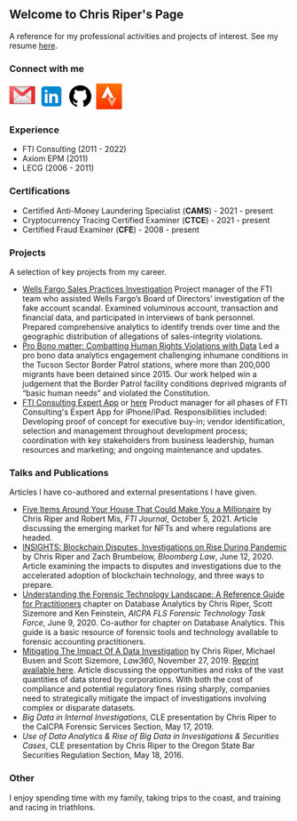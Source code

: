 ## Welcome to Chris Riper's Page
A reference for my professional activities and projects of interest. See my resume [here](https://github.com/chris-r-pdx/chris-r-pdx.github.io/blob/5ebab2fc4a9a82418863674d779c11c73693f1df/Christopher%20Riper%20resume%20-%20November%202022.pdf).

### Connect with me
[![Email](assets/img/icon-email-48.png "Email")](mailto:christopher.riper@gmail.com) [![LinkedIn](assets/img/icon-linkedin-48.png "LinkedIn")](https://www.linkedin.com/in/christopherriper/) [![Github](assets/img/icon-github-48.png "Github")](https://github.com/chris-r-pdx) [![View my Strava profile](assets/img/icon-strava-48.png "View my Strava profile")](https://www.strava.com/athletes/17256751)
  
### Experience
- FTI Consulting (2011 - 2022) 
- Axiom EPM (2011)
- LECG (2006 - 2011)

### Certifications
- Certified Anti-Money Laundering Specialist (**CAMS**) - 2021 - present
- Cryptocurrency Tracing Certified Examiner (**CTCE**) - 2021 - present
- Certified Fraud Examiner (**CFE**) - 2008 - present

### Projects
A selection of key projects from my career. 
- [Wells Fargo Sales Practices Investigation](https://ftiinsights.com/wp-content/uploads/2020/07/VN00670-v02-Wells-Fargo.pdf) Project manager of the FTI team who assisted Wells Fargo’s Board of Directors’ investigation of the fake account scandal. Examined voluminous account, transaction and financial data, and participated in interviews of bank personnel. Prepared comprehensive analytics to identify trends over time and the geographic distribution of allegations of sales-integrity violations.
- [Pro Bono matter: Combatting Human Rights Violations with Data](https://www.fticonsulting.com/~/media/Files/us-files/insights/reports/2019-corporate-citizenship-report.pdf?la=en#page=9) Led a pro bono data analytics engagement challenging inhumane conditions in the Tucson Sector Border Patrol stations, where more than 200,000 migrants have been detained since 2015. Our work helped win a judgement that the Border Patrol facility conditions deprived migrants of “basic human needs” and violated the Constitution.
- [FTI Consulting Expert App](https://apps.apple.com/us/app/fti-experts/id1055852918) or [here](http://info.fticonsulting.com/ExpertApp) Product manager for all phases of FTI Consulting's Expert App for iPhone/iPad. Responsibilities included: Developing proof of concept for executive buy-in; vendor identification, selection and management throughout development process; coordination with key stakeholders from business leadership, human resources and marketing; and ongoing maintenance and updates.
  
### Talks and Publications
Articles I have co-authored and external presentations I have given.
- [Five Items Around Your House That Could Make You a Millionaire](https://www.fticonsulting.com/insights/fti-journal/five-items-around-house-millionaire) by Chris Riper and Robert Mis, *FTI Journal*, October 5, 2021. Article discussing the emerging market for NFTs and where regulations are headed.
- [INSIGHTS: Blockchain Disputes, Investigations on Rise During Pandemic](https://news.bloomberglaw.com/tech-and-telecom-law/insights-blockchain-disputes-investigations-on-rise-during-pandemic) by Chris Riper and Zach Brumbelow, *Bloomberg Law*, June 12, 2020. Article examining the impacts to disputes and investigations due to the accelerated adoption of blockchain technology, and three ways to prepare.
- [Understanding the Forensic Technology Landscape: A Reference Guide for Practitioners](https://www.aicpa.org/content/dam/aicpa/interestareas/forensicandvaluation/resources/downloadabledocuments/forensic-technology-reference-guide.pdf) chapter on Database Analytics by Chris Riper, Scott Sizemore and Ken Feinstein, *AICPA FLS Forensic Technology Task Force*, June 9, 2020. Co-author for chapter on Database Analytics. This guide is a basic resource of forensic tools and technology available to forensic accounting practitioners.
- [Mitigating The Impact Of A Data Investigation](https://www.law360.com/articles/1222638/mitigating-the-impact-of-a-data-investigation) by Chris Riper, Michael Busen and Scott Sizemore, *Law360*, November 27, 2019. [Reprint available here](https://www.fticonsulting.com/insights/articles/mitigating-impact-data-investigation). Article discussing the opportunities and risks of the vast quantities of data stored by corporations. With both the cost of compliance and potential regulatory fines rising sharply, companies need to strategically mitigate the impact of investigations involving complex or disparate datasets.
- *Big Data in Internal Investigations*, CLE presentation by Chris Riper to the CalCPA Forensic Services Section, May 17, 2019.
- *Use of Data Analytics & Rise of Big Data in Investigations & Securities Cases*, CLE presentation by Chris Riper to the Oregon State Bar Securities Regulation Section, May 18, 2016.

### Other
I enjoy spending time with my family, taking trips to the coast, and training and racing in triathlons.

